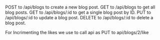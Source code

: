 POST to /api/blogs to create a new blog post.
GET to /api/blogs to get all blog posts.
GET to /api/blogs/:id to get a single blog post by ID.
PUT to /api/blogs/:id to update a blog post.
DELETE to /api/blogs/:id to delete a blog post.

For Incrimenting the likes we use to call api as 
PUT to api/blogs/2/like 